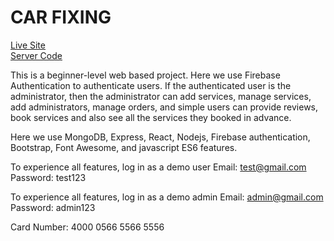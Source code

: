 # CAR FIXING

[Live Site](https://car-fixing-54441.web.app/)<br/>
[Server Code](https://github.com/niambaust17/Car-Fixing-Server.git)

This is a beginner-level web based project. Here we use Firebase Authentication to authenticate users. If the authenticated user is the administrator, then the administrator can add services, manage services, add administrators, manage orders, and simple users can provide reviews, book services and also see all the services they booked in advance.

Here we use MongoDB, Express, React, Nodejs, Firebase authentication, Bootstrap, Font Awesome, and javascript ES6 features.

To experience all features, log in as a demo user
Email: test@gmail.com
Password: test123

To experience all features, log in as a demo admin
Email: admin@gmail.com
Password: admin123

Card Number: 4000 0566 5566 5556
